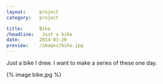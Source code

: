 ```yaml
---
layout:     project
category:   project

title:      Bike
/headline:   Just a bike
date:       2014-03-20
preview:    /images/bike.jpg
---
```

Just a bike I drew. I want to make a series of these one day.

{% image bike.jpg %}